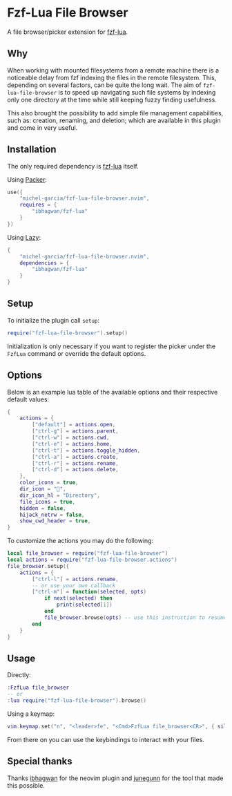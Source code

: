 # Fzf-Lua File Browser

A file browser/picker extension for [fzf-lua](https://github.com/ibhagwan/fzf-lua).

## Why

When working with mounted filesystems from a remote machine there is a noticeable delay from fzf indexing the files in the remote filesystem. This, depending on several factors, can be quite the long wait. The aim of `fzf-lua-file-browser` is to speed up navigating such file systems by indexing only one directory at the time while still keeping fuzzy finding usefulness.

This also brought the possibility to add simple file management capabilities, such as: creation, renaming, and deletion; which are available in this plugin and come in very useful.

## Installation

The only required dependency is [fzf-lua](https://github.com/ibhagwan/fzf-lua) itself.

Using [Packer](https://github.com/wbthomason/packer.nvim):

```lua
use({
    "michel-garcia/fzf-lua-file-browser.nvim",
    requires = {
        "ibhagwan/fzf-lua"
    }
})
```

Using [Lazy](https://github.com/folke/lazy.nvim):

```lua
{
    "michel-garcia/fzf-lua-file-browser.nvim",
    dependencies = {
        "ibhagwan/fzf-lua"
    }
}
```

## Setup

To initialize the plugin call `setup`:

```lua
require("fzf-lua-file-browser").setup()
```

Initialization is only necessary if you want to register the picker under the `FzfLua` command or override the default options.

## Options

Below is an example lua table of the available options and their respective default values:

```lua
{
    actions = {
        ["default"] = actions.open,
        ["ctrl-g"] = actions.parent,
        ["ctrl-w"] = actions.cwd,
        ["ctrl-e"] = actions.home,
        ["ctrl-t"] = actions.toggle_hidden,
        ["ctrl-a"] = actions.create,
        ["ctrl-r"] = actions.rename,
        ["ctrl-d"] = actions.delete,
    },
    color_icons = true,
    dir_icon = "󰉋",
    dir_icon_hl = "Directory",
    file_icons = true,
    hidden = false,
    hijack_netrw = false,
    show_cwd_header = true,
}
```

To customize the actions you may do the following:

```lua
local file_browser = require("fzf-lua-file-browser")
local actions = require("fzf-lua-file-browser.actions")
file_browser.setup({
    actions = {
        ["ctrl-l"] = actions.rename,
        -- or use your own callback
        ["ctrl-m"] = function(selected, opts)
            if next(selected) then
                print(selected[1])
            end
            file_browser.browse(opts) -- use this instruction to resume
        end
    }
}
```

## Usage

Directly:

```lua
:FzfLua file_browser
-- or
:lua require("fzf-lua-file-browser").browse()
```

Using a keymap:

```lua
vim.keymap.set("n", "<leader>fe", "<Cmd>FzfLua file_browser<CR>", { silent = true })
```

From there on you can use the keybindings to interact with your files.

## Special thanks

Thanks [ibhagwan](https://github.com/ibhagwan) for the neovim plugin and [junegunn](https://github.com/junegunn) for the tool that made this possible.
